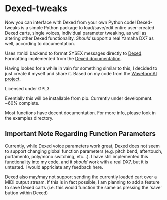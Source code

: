 # Dexed-tweaks

Now you can interface with Dexed from your own Python code! Dexed-tweaks is a simple Python package to load/save/edit entire user-created Dexed carts, single voices, individual parameter tweaking, as well as altering other Dexed functionality. *Should* support a real Yamaha DX7 as well, according to documentation.

Uses rtmidi backend to format SYSEX messages directly to [Dexed](https://github.com/asb2m10/dexed/tree/master). Formatting implemented from the [Dexed documentation](https://github.com/asb2m10/dexed/blob/master/Documentation/sysex-format.txt).

Having looked for a while in vain for something similar to this, I decided to just create it myself and share it. Based on my code from the [WaveformAI project](https://waveformai.wm.edu).

Licensed under GPL3

Eventially this will be installable from pip. Currently under development. ~60% complete.

Most functions have decent documentation. For more info, please look in the examples directory.


## Important Note Regarding Function Parameters
Currently, while Dexed voice parameters work great, Dexed does not seem to support changing global function parameters (e.g. pitch bend, aftertouch, portamento, poly/mono switching, etc...). I have still implemented this functionality into my code, and it *should* work with a real DX7, but it is untested. I would appriciate any feedback here.

Dexed also may/may not support sending the currently loaded cart over a MIDI output stream. If this is in fact possible, I am planning to add a feature to save Dexed carts (i.e. this would function the same as pressing the 'save' button within Dexed)